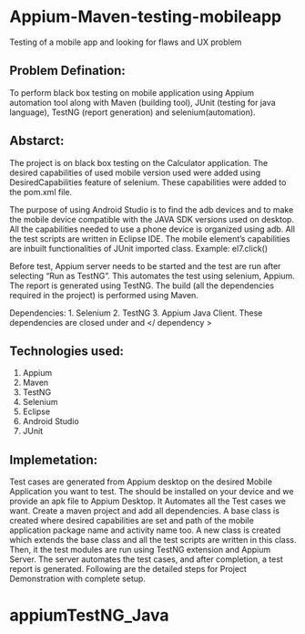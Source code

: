 # Appium-Maven-testing-mobileapp
Testing of a mobile app and looking for flaws and UX problem 

## Problem Defination:
To perform black box testing on mobile application using Appium automation tool along with Maven (building tool), JUnit (testing for java language), TestNG (report generation) and selenium(automation).

## Abstarct:
The project is on black box testing on the Calculator application. The desired capabilities of used mobile version used were added using DesiredCapabilities feature of selenium. These capabilities were added to the pom.xml file.

The purpose of using Android Studio is to find the adb devices and to make the mobile device compatible with the JAVA SDK versions used on desktop. All the capabilities needed to use a phone device is organized using adb. All the test scripts are written in Eclipse IDE. 
The mobile element’s capabilities are inbuilt functionalities of JUnit imported class. Example: el7.click()

Before test, Appium server needs to be started and the test are run after selecting  “Run as TestNG”. This automates the test using selenium, Appium. The report is generated using TestNG. 
The build (all the dependencies required in the project) is performed using Maven.

Dependencies: 1. Selenium 	2. TestNG	3. Appium Java Client.
These dependencies are closed under <dependency> and </ dependency >

## Technologies used:
1.	Appium
2.	Maven
3.  TestNG
4.  Selenium
5.  Eclipse
6.  Android Studio
7.  JUnit

## Implemetation:
Test cases are generated from Appium desktop on the desired Mobile Application you want to test. The should be installed on your device and we provide an apk file to Appium Desktop. It Automates all the Test cases we want.
Create a maven project and add all dependencies. A base class is created where desired capabilities are set and path of the mobile application package name and activity name too. 
A new class is created which extends the base class and all the test scripts are written in this class.
Then, it the test modules are run using TestNG extension and Appium Server. The server automates the test cases, and after completion, a test report is generated.
Following are the detailed steps for Project Demonstration with complete setup.
# appiumTestNG_Java
